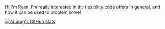 Hi I'm Ryan!
I'm really interested in the flexibility code offers in general, and how it can be used to problem solve!

[![Anurag's GitHub stats](https://github-readme-stats.vercel.app/api?username=ryan195&count_private=true&theme=dark)](https://github.com/anuraghazra/github-readme-stats)

<!--
**ryan195/ryan195** is a ✨ _special_ ✨ repository because its `README.md` (this file) appears on your GitHub profile.

Here are some ideas to get you started:

- 🔭 I’m currently working on ...
- 🌱 I’m currently learning ...
- 👯 I’m looking to collaborate on ...
- 🤔 I’m looking for help with ...
- 💬 Ask me about ...
- 📫 How to reach me: ...
- 😄 Pronouns: ...
- ⚡ Fun fact: ...
-->
